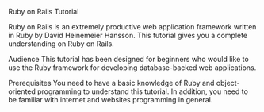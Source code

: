 

Ruby on Rails Tutorial
    
Ruby on Rails is an extremely productive web application framework written in Ruby by David Heinemeier Hansson. This tutorial gives you a complete understanding on Ruby on Rails.

Audience
This tutorial has been designed for beginners who would like to use the Ruby framework for developing database-backed web applications.

Prerequisites
You need to have a basic knowledge of Ruby and object-oriented programming to understand this tutorial. In addition, you need to be familiar with internet and websites programming in general.


